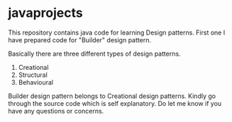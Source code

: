 # javaprojects
This repository contains java code for learning Design patterns. First one I have prepared code for "Builder" design pattern.

Basically there are three different types of design patterns.

1. Creational
2. Structural
3. Behavioural

Builder design pattern belongs to Creational design patterns. Kindly go through the source code which is self explanatory. Do let me know if you have any questions or concerns.

